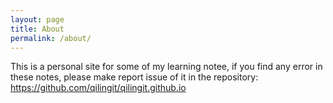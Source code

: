 ```yaml
---
layout: page
title: About
permalink: /about/
---
```


This is a personal site for some of my learning notee, if you find any error in these notes, please make report issue of it in the repository: https://github.com/qilingit/qilingit.github.io